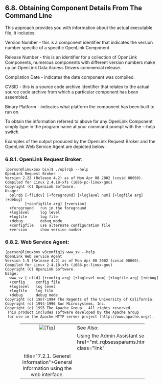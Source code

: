 <div id="mt_versionnos" class="section">

<div class="titlepage">

<div>

<div>

## 6.8. Obtaining Component Details From The Command Line

</div>

</div>

</div>

This approach provides you with information about the actual executable
file, it includes:

Version Number - this is a component identifier that indicates the
version number specific of a specific OpenLink Component

Release Number - this is an identifier for a collection of OpenLink
Components, numerous components with different version numbers make up
an OpenLink Data Access Drivers commercial release.

Compilation Date - indicates the date component was compiled.

CVSID - this is a source code archive identifier that relates to the
actual source code archive from which a particular component has been
assembled.

Binary Platform - indicates what platform the component has been built
to run on.

To obtain the information referred to above for any OpenLink Component
simply type in the program name at your command prompt with the --help
switch.

Examples of the output produced by the OpenLink Request Broker and the
OpenLink Web Service Agent are depicted below:

<div id="mt_oplrqb" class="section">

<div class="titlepage">

<div>

<div>

### 6.8.1. OpenLink Request Broker:

</div>

</div>

</div>

``` programlisting
[person@linuxbox bin]$ ./oplrqb --help
OpenLink Request Broker
Version 2.22 (Release 4.2) as of Mon Apr 08 2002 (cvsid 00060).
Compiled for Linux 2.4.18-xfs (i686-pc-linux-gnu)
Copyright (C) OpenLink Software.
Usage:
  oplrqb [-flLdcv] [+foreground] [+loglevel num] [+logfile arg] [+debug]
         [+configfile arg] [+version]
  +foreground   run in the foreground
  +loglevel     log level
  +logfile      log file
  +debug        debug mode
  +configfile   use alternate configuration file
  +version      show version number
```

</div>

<div id="mt_webage" class="section">

<div class="titlepage">

<div>

<div>

### 6.8.2. Web Service Agent:

</div>

</div>

</div>

``` programlisting
[person@linuxbox w3config]$ www_sv --help
OpenLink Web Service Agent
Version 1.5 (Release 4.2) as of Mon Apr 08 2002 (cvsid 00060).
Compiled for Linux 2.4.18-xfs (i686-pc-linux-gnu)
Copyright (C) OpenLink Software.
Usage:
  www_sv [-clLd] [+config arg] [+loglevel num] [+logfile arg] [+debug]
  +config     config file
  +loglevel   log level
  +logfile    log file
  +debug      debug mode
Copyright (c) 1987-1994 The Regents of the University of California.
Copyright (c) 1994-1996 Sun Microsystems, Inc.
Copyright (c) 1995 The Apache Group.  All rights reserved.
 This product includes software developed by the Apache Group
 for use in the Apache HTTP server project (http://www.apache.org/).
```

<div class="tip" style="margin-left: 0.5in; margin-right: 0.5in;">

|                            |                                                                                                                |
|:--------------------------:|:---------------------------------------------------------------------------------------------------------------|
| ![\[Tip\]](images/tip.png) | See Also:                                                                                                      |
|                            | Using the Admin Assistant section for obtaining <a href="mt_rqbsessparams.html#mt_adinfoadmasist" class="link" 
                              title="7.2.1. General Information">General Information</a> using the web interface.                             |

</div>

</div>

</div>
